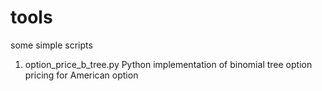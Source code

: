 # tools
some simple scripts 


1. option_price_b_tree.py
Python implementation of binomial tree option pricing for American option
